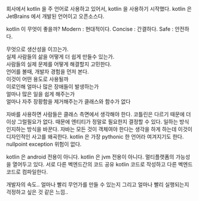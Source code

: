 회사에서 kotlin 을 주 언어로 사용하고 있어서, kotlin 을 사용하기 시작했다. 
kotlin 은 JetBrains 에서 개발된 언어이고 오픈소스다.

kotlin 이 무엇이 좋을까?
Modern : 현대적이다.
Concise :  간결하다.
Safe : 안전하다.

무엇으로 생산성을 이끄는가.  
실제 사람들의 삶을 어떻게 더 쉽게 만들수 있는가.  
사람들의 실제 문제를 어떻게 해결할지 고민한다.  
언어를 볼때, 개발자 경험을 먼저 본다.  
이것이 어떤 용도로 사용될까  
이로인해 얼마나 많은 장애들이 발생하는가  
얼마나 많은 일을 쉽게 해주는가  
얼마나 자주 장황함을 제거해주는가
클래스와 함수가 없다

자바를 사용하면 사람들은 클래스 측면에서 생각해야 한다.
코틀린은 다르기 때문에 더이상 그럴필요가 없다.
때문에 엔티티가 정말로 필요한지 결정할 수 있다.
일하는 방식 인지하는 방식을 바꾼다.
자바는 모든 것이 객체여야 한다는 생각을 하게 하는데
이것이 디자인적인 사고를 왜곡한다.
kotlin 은 가장 pythonic 한 언어라 여겨지기도 한다.
nullpoint exception 위험이 없다.

kotlin 은 android 전용이 아니다.
kotlin 은 jvm 전용이 아니다. 멀티플랫폼의 가능성을 열어두고 있다.
서로 다른 벡엔드간의 코드 공유
kotlin 코드로 작성하고 다른 벡엔드 코드로 컴파일한다.

개발자의 속도..
얼마나 빨리 무언가를 만들 수 있는지
그리고 얼마나 빨리 실행되는지
걱정하고 싶은 것 같은 느낌..
<!--stackedit_data:
eyJoaXN0b3J5IjpbMzY4MjA2OTUzLC00MTE4OTMzMTMsLTc0Mj
EyNDI0MiwyMDY0MDAxMzA4LDExNzE3OTI0NDUsNDc2MzUwOTQz
LDczMDk5ODExNl19
-->